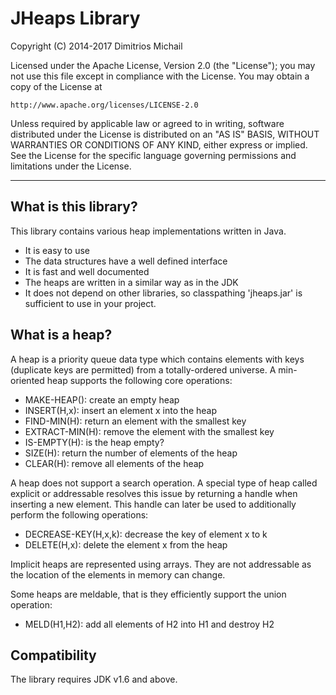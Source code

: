 # JHeaps Library

Copyright (C) 2014-2017 Dimitrios Michail

Licensed under the Apache License, Version 2.0 (the "License");
you may not use this file except in compliance with the License.
You may obtain a copy of the License at

    http://www.apache.org/licenses/LICENSE-2.0

Unless required by applicable law or agreed to in writing, software
distributed under the License is distributed on an "AS IS" BASIS,
WITHOUT WARRANTIES OR CONDITIONS OF ANY KIND, either express or implied.
See the License for the specific language governing permissions and
limitations under the License.

***

## What is this library?

This library contains various heap implementations written in Java.

* It is easy to use
* The data structures have a well defined interface
* It is fast and well documented
* The heaps are written in a similar way as in the JDK
* It does not depend on other libraries, so classpathing 'jheaps.jar' is sufficient
  to use in your project.

## What is a heap?

A heap is a priority queue data type which contains elements with keys (duplicate keys
are permitted) from a totally-ordered universe. A min-oriented heap 
supports the following core operations: 

* MAKE-HEAP(): create an empty heap
* INSERT(H,x): insert an element x into the heap
* FIND-MIN(H): return an element with the smallest key
* EXTRACT-MIN(H): remove the element with the smallest key
* IS-EMPTY(H): is the heap empty?
* SIZE(H): return the number of elements of the heap
* CLEAR(H): remove all elements of the heap

A heap does not support a search operation. A special type of heap called explicit or 
addressable resolves this issue by returning a handle when inserting a new element. This
handle can later be used to additionally perform the following operations: 

* DECREASE-KEY(H,x,k): decrease the key of element x to k
* DELETE(H,x): delete the element x from the heap

Implicit heaps are represented using arrays. They are not addressable as the location of the elements
in memory can change.

Some heaps are meldable, that is they efficiently support the union operation: 

* MELD(H1,H2): add all elements of H2 into H1 and destroy H2

## Compatibility

The library requires JDK v1.6 and above. 


